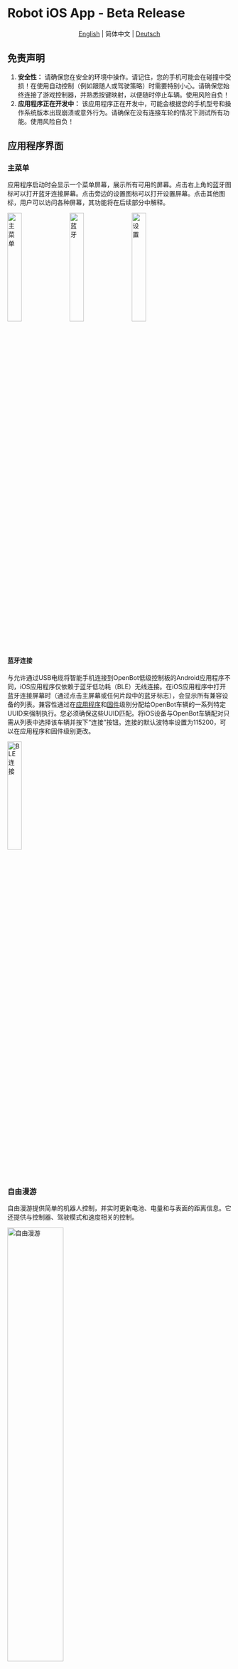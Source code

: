 # Robot iOS App - Beta Release

<p align="center">
  <a href="README.md">English</a> |
  <span>简体中文</span> |
  <a href="README.de-DE.md">Deutsch</a>
</p>

## 免责声明

1. **安全性：** 请确保您在安全的环境中操作。请记住，您的手机可能会在碰撞中受损！在使用自动控制（例如跟随人或驾驶策略）时需要特别小心。请确保您始终连接了游戏控制器，并熟悉按键映射，以便随时停止车辆。使用风险自负！
2. **应用程序正在开发中：** 该应用程序正在开发中，可能会根据您的手机型号和操作系统版本出现崩溃或意外行为。请确保在没有连接车轮的情况下测试所有功能。使用风险自负！

## 应用程序界面

### 主菜单

应用程序启动时会显示一个菜单屏幕，展示所有可用的屏幕。点击右上角的蓝牙图标可以打开蓝牙连接屏幕。点击旁边的设置图标可以打开设置屏幕。点击其他图标，用户可以访问各种屏幕，其功能将在后续部分中解释。

<p align="left">
<img style="padding-right: 2%;" src="../../docs/images/ios_main_screen.jpg" alt="主菜单" width="25%"/>
<img style="padding-right: 2%;" src="../../docs/images/ios_bluetooth_screen.jpg" alt="蓝牙" width="25%"/>
<img style="padding-right: 2%;" src="../../docs/images/ios_settings_screen.jpg" alt="设置" width="25%"/>
</p>

#### 蓝牙连接

与允许通过USB电缆将智能手机连接到OpenBot低级控制板的Android应用程序不同，iOS应用程序仅依赖于蓝牙低功耗（BLE）无线连接。在iOS应用程序中打开蓝牙连接屏幕时（通过点击主屏幕或任何片段中的蓝牙标志），会显示所有兼容设备的列表。兼容性通过在[应用程序](https://github.com/3dwesupport/OpenBot/blob/090dcb28206195a7ee45a13b8ded968a8d365abe/ios/OpenBot/OpenBot/Utils/Constants.swift#L57)和[固件](https://github.com/3dwesupport/OpenBot/blob/090dcb28206195a7ee45a13b8ded968a8d365abe/firmware/openbot_nano/openbot_nano.ino#L115)级别分配给OpenBot车辆的一系列特定UUID来强制执行。您必须确保这些UUID匹配。将iOS设备与OpenBot车辆配对只需从列表中选择该车辆并按下“连接”按钮。连接的默认波特率设置为115200，可以在应用程序和固件级别更改。

<p align="left">
<img src="../../docs/images/ios_ble.gif" alt="BLE连接" width="25%" />
</p>

### 自由漫游

自由漫游提供简单的机器人控制，并实时更新电池、电量和与表面的距离信息。它还提供与控制器、驾驶模式和速度相关的控制。

<p align="left">
<img src="../../docs/images/ios_free_roam_screen.jpg" alt="自由漫游" width="50%" />
</p>

- **电池：** 电池图标显示连接机器人的实时电池电量。

- **驾驶模式：** 视图上显示三种驾驶模式：

    - D -> 驾驶，当机器人向前行驶时

    - N -> 空档，当机器人静止时

    - R -> 倒车，当机器人向后移动时

- **速度：** 速度计显示机器人的实时速度。

- **声纳：** 声纳视图显示机器人与迎面物体的距离（以厘米为单位）。

- **蓝牙：** 显示与微控制器的蓝牙连接状态。点击图标，用户还可以跳转到蓝牙屏幕查看/修改连接。

#### 控制

第一个按钮用于选择**控制模式**。有两种不同的控制模式：

- **游戏手柄：** 应用程序接收来自连接的蓝牙控制器的控制。
- **手机（即将推出）：** 机器人可以通过安装了控制器应用程序的另一部智能手机或通过连接到同一网络的计算机上运行的Python脚本进行控制。

第二个按钮用于选择**驾驶模式**。使用游戏控制器（例如PS4）时，有三种不同的驾驶模式：

- **游戏：** 使用右肩和左肩触发器（R2，L2）进行前进和倒车油门，并使用任意一个摇杆进行转向。此模式模仿赛车视频游戏的控制模式。
- **摇杆：** 使用任意一个摇杆控制机器人。
- **双摇杆：** 使用左摇杆和右摇杆分别控制汽车的左侧和右侧。这是原始的差速转向。

第三个按钮用于选择**速度模式**。有三种不同的速度模式：

- **慢速：** 应用于电机的电压限制为输入电压的50%（约6V）。
- **正常：** 应用于电机的电压限制为输入电压的75%（约9V）。
- **快速：** 没有限制。全油门时将对电机应用全输入电压（约12V）。*这是运行神经网络的默认设置。*

以更高的速度运行会减少电机的使用寿命，但更有趣。发送到机器人的控制显示在右侧。使用游戏控制器时，可以通过按下右摇杆（R3）增加速度模式，通过按下左摇杆（L3）减少速度模式。

### 数据收集

用于收集数据集的简单UI。

<p align="left">

<img src="../../docs/images/ios_data_collection_screen.jpg" alt="数据收集" width="50%" />

</p>

- **预览分辨率：** 用于切换相机预览的分辨率。有3种设置：

    - ***高*** (1920x1080p)

    - ***中*** (1280x720p)

    - ***低*** (640x360)

- **模型分辨率：** 用于切换保存用于训练不同模型的图像分辨率。

- **记录收集的数据：** 数据收集过程可以从屏幕或远程控制，例如通过蓝牙控制器进行控制。使用蓝牙控制器时，您可以：

    - 按下**A按钮**以**开始**数据收集过程

    - 再次按下**A按钮**以**停止**数据收集并将收集的数据保存到.zip文件中

    - 或者按下**R1按钮**以**停止**数据收集**而不保存**收集的数据（例如由于意外碰撞环境）

    - 请记住使用控制器映射片段以确保您使用的是正确的按钮。

- **车辆状态：** **电池**字段显示微控制器通过分压器测量的电池电压。**速度（左，右）**字段报告（前）轮的左侧和右侧速度（以rpm为单位）。它由微控制器通过光学车轮速度传感器测量。**声纳**字段显示汽车前方的空闲空间（以厘米为单位）。它由微控制器通过超声波传感器测量。请注意，USB连接建立后几秒钟内您才会收到数值。

- **传感器：** 报告车辆传感器的测量值。目前，我们记录以下传感器的读数：相机、陀螺仪、加速度计、磁力计、环境光传感器和气压计。使用iOS API，我们能够获得以下传感器读数：RGB图像、角速度、线性加速度、重力、磁场强度、光强度、大气压力、纬度、经度、高度、方位和速度。除了手机传感器外，我们还记录通过串行链接传输的车身传感器读数（车轮里程计、障碍物距离和电池电压）。如果存在连接的控制器，我们还记录并时间戳控制信号。最后，我们集成了几种用于跟随人和自主导航的神经网络。

### 控制器映射

用于检查连接的蓝牙控制器的按钮和摇杆映射的简单UI。

<p align="left">
<img src="../../docs/images/ios_controller_mapping.jpg" alt="控制器映射" width="30%" />
</p>

### 机器人信息

用于获取机器人信息和测试基本功能的简单UI。固件中配置的**机器人类型**以文本和动画形式显示。**传感器**、**车轮里程计**和**LED**部分的复选标记显示连接的机器人支持哪些功能。**读数**部分提供最重要的传感器测量值。在**发送命令**部分，用户可以通过按下相应的按钮发送基本电机命令，并通过滑块控制前后LED。

<p align="left">
<img src="../../docs/images/ios_screen_robot_info.gif" alt="机器人信息" width="50%" />
</p>

### 自动驾驶

用于运行自动驾驶模型的简单UI。

<p align="left">

<img src="../../docs/images/ios_autopilot_screen.jpg" alt="自动驾驶" width="50%" />

</p>

### 物体跟踪

用于跟踪80种不同类别物体的简单UI。有关物体跟踪的不同AI模型和性能基准的简短描述可以在[模型管理](#model-management)中找到。

<p align="left">
<img src="../../docs/images/ios_object_tracking_screen.jpg" alt="物体跟踪" width="50%" />
</p>

### 模型管理

所有模型都经过量化以提高嵌入式设备上的性能。请注意，具有较大输入分辨率的模型可能尽管mAP较低，但对较小物体更好。

<p align="left">
<img src="../../docs/images/ios_screen_model_management.gif" alt="模型管理" width="25%" />
</p>

## 代码结构

[TensorFlow Lite 物体检测 iOS 示例](https://github.com/tensorflow/examples/tree/master/lite/examples/object_detection/ios)被用作集成TFLite模型和获取相机视频流的起点。[tflite](OpenBot/tflite)文件夹包含[自动驾驶](OpenBot/tflite/Autopilot.swift)和[检测器](OpenBot/tflite/Detector.swift)网络的模型定义。

## 下一步（可选）

训练您自己的[驾驶策略](../../policy/README.md)